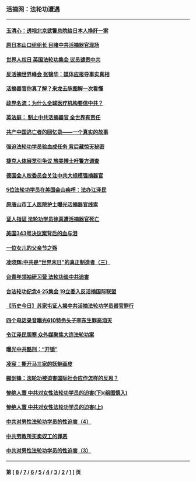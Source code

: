 ### 活摘网：法轮功遭遇
---
#### [玉清心：透视北京武警总院给日本人换肝一案](../../pages/nf5881/n13771978.md?01030430) 
#### [原日本山口组组长 目睹中共活摘器官现场](../../pages/nf5881/n13767360.md?01030430) 
#### [世界人权日 英国法轮功集会 议员谴责中共](../../pages/nf5881/n13431763.md?01030430) 
#### [反活摘世界峰会 张锦华：媒体应报导事实真相](../../pages/nf5881/n13278502.md?01030430) 
#### [活摘器官你真了解？来龙去脉图解一次看懂](../../pages/nf5881/n13013820.md?01030430) 
#### [政界名流：为什么全球医疗机构要信中共？](../../pages/nf5881/n11945479.md?01030430) 
#### [英法庭： 制止中共活摘器官 全世界有责任](../../pages/nf5881/n11330691.md?01030430) 
#### [共产中国逃亡者的回忆录——一个真实的故事](../../pages/nf5881/n10918649.md?01030430) 
#### [强迫法轮功学员验血成任务 背后藏惊天秘密](../../pages/nf5881/n4252384.md?01030430) 
#### [捷克人体展览引争议 旅美博士吁警方调查](../../pages/nf5881/n9429187.md?01030430) 
#### [德国会人权委员会关注中共大规模强摘器官](../../pages/nf5881/n8418950.md?01030430) 
#### [5位法轮功学员在美国会山疾呼：法办江泽民](../../pages/nf5881/n8101519.md?01030430) 
#### [原唐山市工人医院护士曝光活摘器官线索](../../pages/nf5881/n8076384.md?01030430) 
#### [证人指证 法轮功学员徐真遭活摘器官死亡](../../pages/nf5881/n8042467.md?01030430) 
#### [美国343号决议案背后的血与泪](../../pages/nf5881/n8020684.md?01030430) 
#### [一位女儿的父亲节之殇](../../pages/nf5881/n8014122.md?01030430) 
#### [凌晓辉:中共是“世界末日”的真正制造者（三）](../../pages/nf5881/n4210333.md?01030430) 
#### [台青年领袖研习营 法轮功谈中共迫害](../../pages/nf5881/n4141857.md?01030430) 
#### [台法轮功纪念4‧25集会 19立委入反活摘国际联盟](../../pages/nf5881/n4141821.md?01030430) 
#### [【历史今日】苏家屯证人揭中共活摘法轮功学员器官罪行](../../pages/nf5881/n4135912.md?01030430) 
#### [四个电话录音曝光610特务头子李东生罪恶滔天](../../pages/nf5881/n4040060.md?01030430) 
#### [令江泽民胆寒 众外媒聚焦大连法轮功案](../../pages/nf5881/n3932671.md?01030430) 
#### [曝光中共酷刑：“开锁”](../../pages/nf5881/n3889373.md?01030430) 
#### [凌宸：撕开马三家的妖魅画皮](../../pages/nf5881/n3849369.md?01030430) 
#### [郦剑锋：法轮功被迫害国际社会应作怎样的反思？](../../pages/nf5881/n3824560.md?01030430) 
#### [惨绝人寰 中共对女性法轮功学员的迫害(下)(组图慎入)](../../pages/nf5881/n3816285.md?01030430) 
#### [惨绝人寰 中共对女性法轮功学员的迫害(上)](../../pages/nf5881/n3815374.md?01030430) 
#### [中共对男性法轮功学员的性迫害（4）](../../pages/nf5881/n3769144.md?01030430) 
#### [中共劳教所买卖奴工的罪恶](../../pages/nf5881/n3769378.md?01030430) 
#### [中共对男性法轮功学员的性迫害（3）](../../pages/nf5881/n3768231.md?01030430) 

---
#### 第 [ [8](./8.md?01030430) / [7](./7.md?01030430) / [6](./6.md?01030430) / [5](./5.md?01030430) / [4](./4.md?01030430) / [3](./3.md?01030430) / [2](./2.md?01030430) / [1](./1.md?01030430) ] 页
